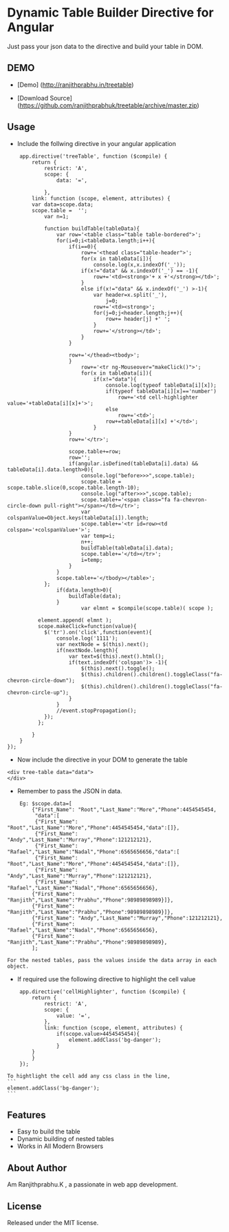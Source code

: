 # Dynamic Table Builder Directive for Angular
Just pass your json data to the directive and build your table in DOM.

## DEMO

* [Demo] (http://ranjithprabhu.in/treetable)

* [Download Source]  (https://github.com/ranjithprabhuk/treetable/archive/master.zip)

## Usage

* Include the follwing directive in your angular application

```
	app.directive('treeTable', function ($compile) {
		return {
			restrict: 'A',
			scope: {
				data: '=',

			},
		link: function (scope, element, attributes) {
		var data=scope.data;
		scope.table =  '';
			var n=1;

			function buildTable(tableData){
				var row='<table class="table table-bordered">';
				for(i=0;i<tableData.length;i++){
					if(i==0){
						row+='<thead class="table-header">';
						for(x in tableData[i]){
							console.log(x,x.indexOf('_'));
						if(x!="data" && x.indexOf('_') == -1){
							row+='<td><strong>'+ x +'</strong></td>';
						}
						else if(x!="data" && x.indexOf('_') >-1){
							var header=x.split('_'),
								j=0;
							row+='<td><strong>';
							for(j=0;j<header.length;j++){
								row+= header[j] +' ';
							}
							row+='</strong></td>';
						}
					}
					
					row+='</thead><tbody>';
					}
						row+='<tr ng-Mouseover="makeClick()">';
						for(x in tableData[i]){
							if(x!="data"){
								console.log(typeof tableData[i][x]);
								if(typeof tableData[i][x]=='number')
									row+='<td cell-highlighter value='+tableData[i][x]+'>';
								else
									row+='<td>';
								row+=tableData[i][x] +'</td>';
							}
					}
					row+='</tr>';

					scope.table+=row;
					row='';
					if(angular.isDefined(tableData[i].data) && tableData[i].data.length>0){
						console.log("before>>>",scope.table);
						scope.table = scope.table.slice(0,scope.table.length-10);
						console.log("after>>>",scope.table);
						scope.table+='<span class="fa fa-chevron-circle-down pull-right"></span></td></tr>';
						var colspanValue=Object.keys(tableData[i]).length;
						scope.table+='<tr id=row><td colspan='+colspanValue+'>';
						var temp=i;
						n++;
						buildTable(tableData[i].data);
						scope.table+='</td></tr>';
						i=temp;
					}
				}
				scope.table+='</tbody></table>';
			};
				if(data.length>0){
					buildTable(data);
				}
						var elmnt = $compile(scope.table)( scope );
		
		  element.append( elmnt );
		  scope.makeClick=function(value){
			$('tr').on('click',function(event){
				console.log('1111');
				var nextNode = $(this).next();
				if(nextNode.length){
					var text=$(this).next().html();
					if(text.indexOf('colspan')> -1){
						$(this).next().toggle();
						$(this).children().children().toggleClass("fa-chevron-circle-down");
						$(this).children().children().toggleClass("fa-chevron-circle-up");
					}
				}
				//event.stopPropagation();
			});
		  };

		}
	}
});
```

* Now include the directive in your DOM to generate the table

```
<div tree-table data="data">
</div>
```
	
* Remember to pass the JSON in data. 
```
    Eg: $scope.data=[
		{"First_Name": "Root","Last_Name":"More","Phone":4454545454,
		 "data":[
		 {"First_Name": "Root","Last_Name":"More","Phone":4454545454,"data":[]},
		 {"First_Name": "Andy","Last_Name":"Murray","Phone":121212121},
		 {"First_Name": "Rafael","Last_Name":"Nadal","Phone":6565656656,"data":[
		 {"First_Name": "Root","Last_Name":"More","Phone":4454545454,"data":[]},
		 {"First_Name": "Andy","Last_Name":"Murray","Phone":121212121},
		 {"First_Name": "Rafael","Last_Name":"Nadal","Phone":6565656656},
		{"First_Name": "Ranjith","Last_Name":"Prabhu","Phone":98989898989}]},
		{"First_Name": "Ranjith","Last_Name":"Prabhu","Phone":98989898989}]},
		{"First_Name": "Andy","Last_Name":"Murray","Phone":121212121},
		{"First_Name": "Rafael","Last_Name":"Nadal","Phone":6565656656},
		{"First_Name": "Ranjith","Last_Name":"Prabhu","Phone":98989898989},
		];
```		
	For the nested tables, pass the values inside the data array in each object.

* If required use the following directive to highlight the cell value

```
	app.directive('cellHighlighter', function ($compile) {
		return {
			restrict: 'A',
			scope: {
				value: '=',
			},
			link: function (scope, element, attributes) {
				if(scope.value>4454545454){
					element.addClass('bg-danger');
				}
		}
		}
	});
```
    To hightlight the cell add any css class in the line,
	```
	element.addClass('bg-danger');
	```
	
## Features
* Easy to build the table
* Dynamic building of nested tables
* Works in All Modern Browsers

## About Author
Am Ranjithprabhu.K , a passionate in web app development.

## License
Released under the MIT license.
